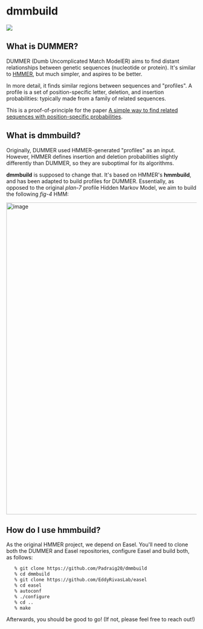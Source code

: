 # dmmbuild
![](https://img.shields.io/badge/license-MIT-brightgreen.svg)

## What is DUMMER?

DUMMER (Dumb Uncomplicated Match ModelER) aims to find distant
relationships between genetic sequences (nucleotide or protein).  It's
similar to [HMMER](http://hmmer.org), but much simpler, and aspires
to be better.

In more detail, it finds similar regions between sequences and
"profiles".  A profile is a set of position-specific letter, deletion,
and insertion probabilities: typically made from a family of related
sequences.

This is a proof-of-principle for the paper [A simple way to find
related sequences with position-specific probabilities](https://doi.org/10.1101/2025.03.14.643233).

## What is dmmbuild?

Originally, DUMMER used HMMER-generated "profiles" as an input.
However, HMMER defines insertion and deletion probabilities slightly
differently than DUMMER, so they are suboptimal for its algorithms.

**dmmbuild** is supposed to change that. It's based on HMMER's
**hmmbuild**, and has been adapted to build profiles for DUMMER.
Essentially, as opposed to the original *plan-7* profile Hidden
Markov Model, we aim to build the following *fig-4* HMM:

<img width="872" height="826" alt="image" src="https://github.com/user-attachments/assets/489fcb3e-a2c0-4db7-9074-6f820757a32d" />

## How do I use hmmbuild?

As the original HMMER project, we depend on Easel. You'll need to clone both the
DUMMER and Easel repositories, configure Easel and build both, as follows:

```bash
   % git clone https://github.com/Padraig20/dmmbuild
   % cd dmmbuild
   % git clone https://github.com/EddyRivasLab/easel
   % cd easel
   % autoconf
   % ./configure
   % cd ..
   % make
```

Afterwards, you should be good to go! (If not, please feel free to reach out!)

